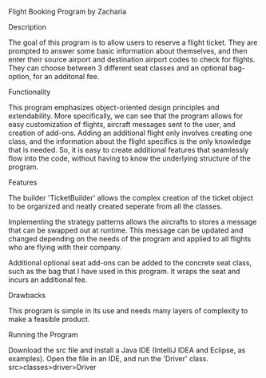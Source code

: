 Flight Booking Program by Zacharia

Description

The goal of this program is to allow users to reserve a flight ticket. They are prompted to answer some basic information about themselves,
and then enter their source airport and destination airport codes to check for flights. They can choose between 3 different seat classes and an optional
bag-option, for an additonal fee.

Functionality

This program emphasizes object-oriented design principles and extendability. More specifically, we can see that the program allows for easy
customization of flights, aircraft messages sent to the user, and creation of add-ons. Adding an additional flight only involves
creating one class, and the information about the flight specifics is the only knowledge that is needed. So, it is easy to create additional
features that seamlessly flow into the code, without having to know the underlying structure of the program.


Features

The builder 'TicketBuilder' allows the complex creation of the ticket object to be organized and neatly created seperate from all the classes.

Implementing the strategy patterns allows the aircrafts to stores a message that can be swapped out at runtime. This message can be updated and changed
depending on the needs of the program and applied to all flights who are flying with their company.

Additional optional seat add-ons can be added to the concrete seat class, such as the bag that I have used in this program. It wraps the seat and incurs an additional
fee.

Drawbacks

This program is simple in its use and needs many layers of complexity to make a feasible product.

Running the Program

Download the src file and install a Java IDE (IntelliJ IDEA and Eclipse, as examples). Open the file in an IDE, and run the 'Driver' class. src>classes>driver>Driver
